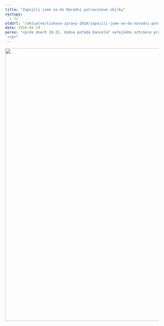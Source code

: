 ```yaml
---
title: "Zapojili jsme se do Národní potravinové sbírky"
vystupy:
  - tz
oldUrl: "/aktualne/tiskove-zpravy-2016/zapojili-jsme-se-do-narodni-potravinove-sbirky"
date: 2016-04-19
perex: "<p>Ve dnech 19-21. dubna pořádá Kancelář veřejného ochránce práv potravinovou sbírku. Zapojují se do ní všichni zaměstnanci a její výtěžek pomůže zlepšit životní podmínky lidem v nouzi, osamělým seniorům, rodinám s dětmi a dalším lidem v těžké sociální situaci. Nejen právní \"ombudsmanskou\" pomocí tak chceme přispět ke zlepšení života sociálně potřebných. </p>"
---
```


<!-- imported from the old website -->

<img src="https://www.ochrance.cz/uploads/RTEmagicC_potravinova-sbirka.jpg.jpg" width="633" height="891" alt="" />
